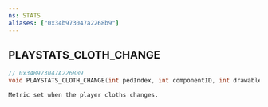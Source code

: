 ```yaml
---
ns: STATS
aliases: ["0x34b973047a2268b9"]
---
```

## PLAYSTATS_CLOTH_CHANGE

```c
// 0x34B973047A2268B9
void PLAYSTATS_CLOTH_CHANGE(int pedIndex, int componentID, int drawableID, int textureID, int paletteID);
```

```
Metric set when the player cloths changes.
```
